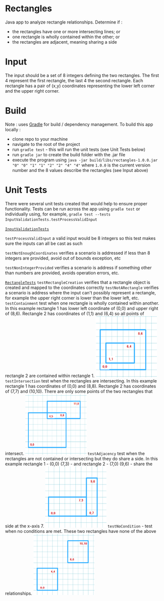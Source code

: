 # Rectangles
Java app to analyze rectangle relationships.  Determine if :
- the rectangles have one or more intersecting lines; or
- one rectangle is wholly contained within the other; or
- the rectangles are adjacent, meaning sharing a side

# Input
The input should be a set of 8 integers defining the two rectangles.  The first 4 represent the first rectangle, the last 4 
the second rectangle.  Each rectangle has a pair of (x,y) coordinates representing the lower left corner and the upper 
right corner.

# Build
Note : uses [Gradle](https://gradle.org/) for build / dependency management.
To build this app locally :
- clone repo to your machine
- navigate to the root of the project
- run `gradle test` - this will run the unit tests (see Unit Tests below)
- run `gradle jar` to create the build folder with the .jar file
- execute the program using `java -jar build/libs/rectangles-1.0.0.jar "0" "0" "1" "1" "2" "2" "4" "4"` where `1.0.0` is
the current version number and the 8 values describe the rectangles (see Input above)

# Unit Tests
There were several unit tests created that would help to ensure proper functionality.  Tests can be run across the app
using `gradle test` or individually using, for example, `gradle test --tests InputValidationTests.testProcessValidInput`

[`InputValidationTests`](https://github.com/kmanoleff/rectangles/blob/master/src/test/java/InputValidationTests.java)

`testProcessValidInput` a valid input would be 8 integers so this test makes sure the inputs can all be cast as such

`testNotEnoughCoordinates` verifies a scenario is addressed if less than 8 integers are provided, avoid out of bounds exception, etc

`testNonIntegerProvided` verifies a scenario is address if something other than numbers are provided, avoids operation errors, etc.

[`RectangleTests`](https://github.com/kmanoleff/rectangles/blob/master/src/test/java/RectangleTests.java)
`testRectangleCreation` verifies that a rectangle object is created and mapped to the coordinates correctly
`testNotARectangle` verifies a scenario is address where the input can't possibly represent a rectangle, for
example the upper right corner is lower than the lower left, etc.
`testContainment` test when one rectangle is wholly contained within another.  In this example rectangle 1 has lower left
coordinate of (0,0) and upper right of (8,6).  Rectangle 2 has coordinates of (1,1) and (6,4) so all points of rectangle 2 are
contained within rectangle 1. 
<img src="/src/main/resources/containment.png" width="200" height="200">
`testIntersection` test when the rectangles are intersecting.  In this example rectangle 1 has coordinates of (0,0) and (8,8).
Rectangle 2 has coordinates of (7,7) and (10,10).  There are only some points of the two rectangles that intersect. 
<img src="/src/main/resources/intersection.png" width="200" height="200">
`testAdjacency` test when the rectangles are not contained or intersecting but they do share a side.  In this example
rectangle 1 - (0,0) (7,3) - and rectangle 2 - (7,0) (9,6) - share the side at the x-axis 7. 
<img src="/src/main/resources/adjacency.png" width="200" height="200">
`testNoCondition` - test when no conditions are met.  These two rectangles have none of the above relationships. 
<img src="/src/main/resources/no-relation.png" width="200" height="200">
